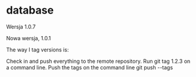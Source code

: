 # database
Wersja 1.0.7

Nowa wersja, 1.0.1

The way I tag versions is:

Check in and push everything to the remote repository.
Run git tag 1.2.3 on a command line.
Push the tags on the command line git push --tags